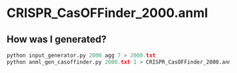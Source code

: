# CRISPR_CasOFFinder_2000.anml

## How was I generated?

``` python
python input_generator.py 2000 agg 7 > 2000.txt
python anml_gen_casoffinder.py 2000.txt 1 > CRISPR_CasOFFinder_2000.anml
```

